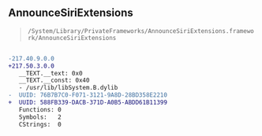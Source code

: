 ## AnnounceSiriExtensions

> `/System/Library/PrivateFrameworks/AnnounceSiriExtensions.framework/AnnounceSiriExtensions`

```diff

-217.40.9.0.0
+217.50.3.0.0
   __TEXT.__text: 0x0
   __TEXT.__const: 0x40
   - /usr/lib/libSystem.B.dylib
-  UUID: 76B7B7C0-F071-3121-9A8D-28BD358E2210
+  UUID: 588FB339-DACB-371D-A0B5-ABDD61B11399
   Functions: 0
   Symbols:   2
   CStrings:  0

```
